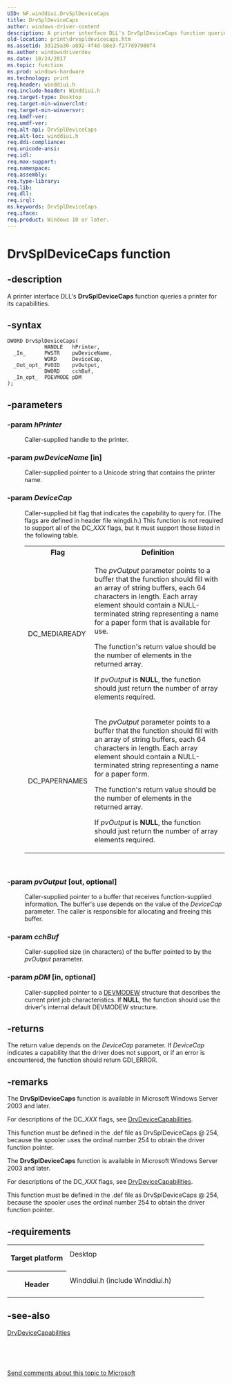 ```yaml
---
UID: NF.winddiui.DrvSplDeviceCaps
title: DrvSplDeviceCaps
author: windows-driver-content
description: A printer interface DLL's DrvSplDeviceCaps function queries a printer for its capabilities.
old-location: print\drvspldevicecaps.htm
ms.assetid: 3d129a30-a892-4f4d-b8e3-f277d97980f4
ms.author: windowsdriverdev
ms.date: 10/24/2017
ms.topic: function
ms.prod: windows-hardware
ms.technology: print
req.header: winddiui.h
req.include-header: Winddiui.h
req.target-type: Desktop
req.target-min-winverclnt: 
req.target-min-winversvr: 
req.kmdf-ver: 
req.umdf-ver: 
req.alt-api: DrvSplDeviceCaps
req.alt-loc: winddiui.h
req.ddi-compliance: 
req.unicode-ansi: 
req.idl: 
req.max-support: 
req.namespace: 
req.assembly: 
req.type-library: 
req.lib: 
req.dll: 
req.irql: 
ms.keywords: DrvSplDeviceCaps
req.iface: 
req.product: Windows 10 or later.
---
```


# DrvSplDeviceCaps function



## -description
<p>A printer interface DLL's <b>DrvSplDeviceCaps</b> function queries a printer for its capabilities.</p>


## -syntax

````
DWORD DrvSplDeviceCaps(
            HANDLE   hPrinter,
  _In_      PWSTR    pwDeviceName,
            WORD     DeviceCap,
  _Out_opt_ PVOID    pvOutput,
            DWORD    cchBuf,
  _In_opt_  PDEVMODE pDM
);
````


## -parameters
<dl>

### -param <i>hPrinter</i> 

<dd>
<p>Caller-supplied handle to the printer.</p>
</dd>

### -param <i>pwDeviceName</i> [in]

<dd>
<p>Caller-supplied pointer to a Unicode string that contains the printer name.</p>
</dd>

### -param <i>DeviceCap</i> 

<dd>
<p>Caller-supplied bit flag that indicates the capability to query for. (The flags are defined in header file wingdi.h.) This function is not required to support all of the DC_<i>XXX</i> flags, but it must support those listed in the following table.</p>
<table>
<tr>
<th>Flag</th>
<th>Definition</th>
</tr>
<tr>
<td>
<p>DC_MEDIAREADY</p>
</td>
<td>
<p>The <i>pvOutput</i> parameter points to a buffer that the function should fill with an array of string buffers, each 64 characters in length. Each array element should contain a NULL-terminated string representing a name for a paper form that is available for use. </p>
<p>The function's return value should be the number of elements in the returned array.</p>
<p>If <i>pvOutput</i> is <b>NULL</b>, the function should just return the number of array elements required.</p>
</td>
</tr>
<tr>
<td>
<p>DC_PAPERNAMES</p>
</td>
<td>
<p>The <i>pvOutput</i> parameter points to a buffer that the function should fill with an array of string buffers, each 64 characters in length. Each array element should contain a NULL-terminated string representing a name for a paper form. </p>
<p>The function's return value should be the number of elements in the returned array.</p>
<p>If <i>pvOutput</i> is <b>NULL</b>, the function should just return the number of array elements required.</p>
</td>
</tr>
</table>
<p> </p>
</dd>

### -param <i>pvOutput</i> [out, optional]

<dd>
<p>Caller-supplied pointer to a buffer that receives function-supplied information. The buffer's use depends on the value of  the <i>DeviceCap</i> parameter. The caller is responsible for allocating and freeing this buffer. </p>
</dd>

### -param <i>cchBuf</i> 

<dd>
<p>Caller-supplied size (in characters) of the buffer pointed to by the <i>pvOutput</i> parameter.</p>
</dd>

### -param <i>pDM</i> [in, optional]

<dd>
<p>Caller-supplied pointer to a <a href="https://msdn.microsoft.com/library/windows/hardware/ff552837">DEVMODEW</a> structure that describes the current print job characteristics. If <b>NULL</b>, the function should use the driver's internal default DEVMODEW structure. </p>
</dd>
</dl>

## -returns
<p>The return value depends on the <i>DeviceCap</i> parameter. If <i>DeviceCap</i> indicates a capability that the driver does not support, or if an error is encountered, the function should return GDI_ERROR.</p>

## -remarks
<p>The <b>DrvSplDeviceCaps</b> function is available in Microsoft Windows Server 2003 and later.</p>

<p>For descriptions of the DC_<i>XXX</i> flags, see <a href="https://msdn.microsoft.com/library/windows/hardware/ff548539">DrvDeviceCapabilities</a>.</p>

<p>This function must be defined in the .def file as DrvSplDeviceCaps @ 254, because the spooler uses the ordinal number 254 to obtain the driver function pointer.</p>

<p>The <b>DrvSplDeviceCaps</b> function is available in Microsoft Windows Server 2003 and later.</p>

<p>For descriptions of the DC_<i>XXX</i> flags, see <a href="https://msdn.microsoft.com/library/windows/hardware/ff548539">DrvDeviceCapabilities</a>.</p>

<p>This function must be defined in the .def file as DrvSplDeviceCaps @ 254, because the spooler uses the ordinal number 254 to obtain the driver function pointer.</p>

## -requirements
<table>
<tr>
<th width="30%">
<p>Target platform</p>
</th>
<td width="70%">
<dl>
<dt>Desktop</dt>
</dl>
</td>
</tr>
<tr>
<th width="30%">
<p>Header</p>
</th>
<td width="70%">
<dl>
<dt>Winddiui.h (include Winddiui.h)</dt>
</dl>
</td>
</tr>
</table>

## -see-also
<dl>
<dt>
<a href="https://msdn.microsoft.com/library/windows/hardware/ff548539">DrvDeviceCapabilities</a>
</dt>
</dl>
<p> </p>
<p> </p>
<p><a href="mailto:wsddocfb@microsoft.com?subject=Documentation%20feedback [print\print]:%20DrvSplDeviceCaps function%20 RELEASE:%20(10/24/2017)&amp;body=%0A%0APRIVACY STATEMENT%0A%0AWe use your feedback to improve the documentation. We don't use your email address for any other purpose, and we'll remove your email address from our system after the issue that you're reporting is fixed. While we're working to fix this issue, we might send you an email message to ask for more info. Later, we might also send you an email message to let you know that we've addressed your feedback.%0A%0AFor more info about Microsoft's privacy policy, see http://privacy.microsoft.com/en-us/default.aspx." title="Send comments about this topic to Microsoft">Send comments about this topic to Microsoft</a></p>
